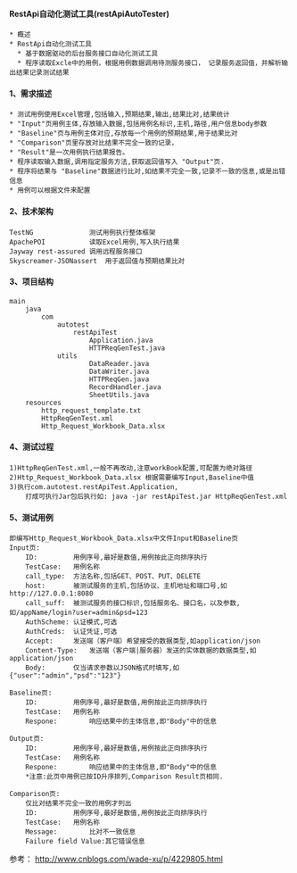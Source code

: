 #### RestApi自动化测试工具(restApiAutoTester)
    * 概述
  	* RestApi自动化测试工具 
	  * 基于数据驱动的后台服务接口自动化测试工具
	  * 程序读取Excle中的用例，根据用例数据调用待测服务接口， 记录服务返回值，并解析输出结果记录测试结果 
   
#### 1、需求描述
    * 测试用例使用Excel管理,包括输入,预期结果,输出,结果比对,结果统计
    * "Input"页用例主体,存放输入数据,包括用例名标识,主机,路径,用户信息body参数
    * "Baseline"页与用例主体对应,存放每一个用例的预期结果,用于结果比对
    * "Comparison"页里存放对比结果不完全一致的记录，
    * "Result"是一次用例执行结果报告。
    * 程序读取输入数据,调用指定服务方法,获取返回值写入 "Output"页.
    * 程序将结果与 "Baseline"数据进行比对,如结果不完全一致,记录不一致的信息,或是出错信息
    * 用例可以根据文件来配置
    
#### 2、技术架构
	TestNG				测试用例执行整体框架
	ApachePOI			读取Excel用例,写入执行结果
	Jayway rest-assured	调用远程服务接口
	Skyscreamer-JSONassert	用于返回值与预期结果比对

#### 3、项目结构
	main
		java
			com
				autotest
					restApiTest
						Application.java 
						HTTPReqGenTest.java 
				utils
						DataReader.java 
						DataWriter.java 
						HTTPReqGen.java 
						RecordHandler.java 
						SheetUtils.java 
		resources
			http_request_template.txt 
			HttpReqGenTest.xml 
			Http_Request_Workbook_Data.xlsx
		
#### 4、测试过程
	1)HttpReqGenTest.xml,一般不再改动,注意workBook配置,可配置为绝对路径
	2)Http_Request_Workbook_Data.xlsx 根据需要编写Input,Baseline中值
	3)执行com.autotest.restApiTest.Application,
		打成可执行Jar包后执行如: java -jar restApiTest.jar HttpReqGenTest.xml
	
#### 5、测试用例
	即编写Http_Request_Workbook_Data.xlsx中文件Input和Baseline页
	Input页:
		ID:			用例序号,最好是数值,用例按此正向排序执行
		TestCase:	用例名称
		call_type:	方法名称,包括GET、POST、PUT、DELETE
		host:		被测试服务的主机,包括协议、主机地址和端口号,如http://127.0.0.1:8080
		call_suff:	被测试服务的接口标识,包括服务名、接口名，以及参数,如/appName/login?user=admin&psd=123
		AuthScheme:	认证模式,可选	
		AuthCreds:	认证凭证,可选
		Accept:		发送端（客户端）希望接受的数据类型,如application/json
		Content-Type:	发送端（客户端|服务器）发送的实体数据的数据类型,如application/json
		Body:		仅当请求参数以JSON格式时填写,如{"user":"admin","psd":"123"}
		
	Baseline页:
		ID:			用例序号,最好是数值,用例按此正向排序执行
		TestCase:	用例名称
		Respone:		响应结果中的主体信息,即"Body"中的信息
	
	Output页:
		ID:			用例序号,最好是数值,用例按此正向排序执行
		TestCase:	用例名称
		Respone:		响应结果中的主体信息,即"Body"中的信息
		*注意:此页中用例已按ID升序排列,Comparison Result页相同.
		
	Comparison页:
		仅比对结果不完全一致的用例才列出
		ID:			用例序号,最好是数值,用例按此正向排序执行
		TestCase:	用例名称
		Message:		比对不一致信息
		Failure field Value:其它错误信息

参考： http://www.cnblogs.com/wade-xu/p/4229805.html 
